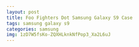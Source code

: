 ```yaml
---
layout: post
title: Foo Fighters Dot Samsung Galaxy S9 Case
tags: samsung galaxy s9
categories: samsung
img: 1zD7W5fsKo-ZQXHLknkNfPop3_Xa2L6uJ
---
```

